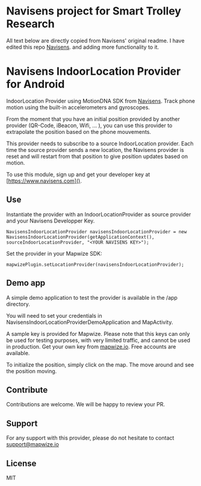 # Navisens project for Smart Trolley Research
All text below are directly copied from Navisens' original readme. 
I have edited this repo [Navisens](https://github.com/IndoorLocation/navisens-indoor-location-provider-android). and adding more functionality to it.

# Navisens IndoorLocation Provider for Android

IndoorLocation Provider using MotionDNA SDK from [Navisens](https://www.navisens.com). Track phone motion using the built-in accelerometers and gyroscopes.

From the moment that you have an initial position provided by another provider (QR-Code, iBeacon, Wifi, ... ), you can use this provider to extrapolate the position based on the phone mouvements.

This provider needs to subscribe to a source IndoorLocation provider. Each time the source provider sends a new location, the Navisens provider is reset and will restart from that position to give position updates based on motion.

To use this module, sign up and get your developer key at [https://www.navisens.com]().

## Use

Instantiate the provider with an IndoorLocationProvider as source provider and your Navisens Developper Key.
```
NavisensIndoorLocationProvider navisensIndoorLocationProvider = new NavisensIndoorLocationProvider(getApplicationContext(), sourceIndoorLocationProvider, "<YOUR NAVISENS KEY>");
```

Set the provider in your Mapwize SDK:
```
mapwizePlugin.setLocationProvider(navisensIndoorLocationProvider);     
```

## Demo app

A simple demo application to test the provider is available in the /app directory.

You will need to set your credentials in NavisensIndoorLocationProviderDemoApplication and MapActivity.

A sample key is provided for Mapwize. Please note that this keys can only be used for testing purposes, with very limited traffic, and cannot be used in production. Get your own key from [mapwize.io](https://www.mapwize.io). Free accounts are available.

To initialize the position, simply click on the map. The move around and see the position moving.

## Contribute

Contributions are welcome. We will be happy to review your PR.

## Support

For any support with this provider, please do not hesitate to contact [support@mapwize.io](mailto:support@mapwize.io)

## License

MIT

